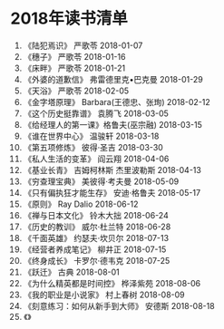 # 2018年读书清单
1. 《陆犯焉识》     严歌苓               2018-01-07  
2. 《穗子》        严歌苓               2018-01-16  
3. 《床畔》        严歌苓               2018-01-21  
4. 《外婆的道歉信》 弗雷德里克•巴克曼      2018-01-29  
5. 《天浴》        严歌苓               2018-02-05  
6. 《金字塔原理》  Barbara(王德忠、张珣)  2018-02-12  
7. 《这个历史挺靠谱》  袁腾飞             2018-03-05  
8. 《给经理人的第一课》格鲁夫(巫宗融)      2018-03-15  
9. 《谁在世界中心》   温骏轩             2018-03-18  
10. 《第五项修炼》 彼得·圣吉             2018-03-30  
11. 《私人生活的变革》 阎云翔            2018-04-06  
12. 《基业长青》  吉姆柯林斯 杰里波勒斯    2018-04-13  
13. 《穷查理宝典》 美彼得·考夫曼          2018-05-09  
14. 《只有偏执狂才能生存》 安迪·格鲁夫     2018-05-17  
15. 《原则》 Ray Dalio                 2018-06-12  
16. 《禅与日本文化》 铃木大拙             2018-06-24  
17. 《历史的教训》  威尔·杜兰特           2018-06-28  
18. 《千面英雄》 约瑟夫·坎贝尔            2018-07-13  
19. 《经营者养成笔记》  柳井正            2018-07-15  
20. 《终身成长》     卡罗尔·德韦克        2018-07-25  
21. 《跃迁》        古典                2018-08-01  
22. 《为什么精英都是时间控》  桦泽紫苑     2018-08-06  
23. 《我的职业是小说家》     村上春树     2018-08-09  
24. 《刻意练习：如何从新手到大师》 安德斯   2018-08-18  
25. 《》

